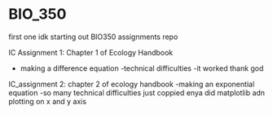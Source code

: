 # BIO_350
first one idk
starting out BIO350 assignments repo

IC Assignment 1: Chapter 1 of Ecology Handbook
- making a difference equation
-technical difficulties
-it worked thank god

IC_assignment 2: chapter 2 of ecology handbook
-making an exponential equation
-so many technical difficulties
just coppied enya
did matplotlib adn plotting on x and y axis